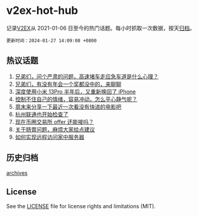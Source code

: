 # v2ex-hot-hub

 记录[V2EX](https://www.v2ex.com/)从 2021-01-06 日至今的热门话题。每小时抓取一次数据，按天[归档](archives)。

`更新时间：2024-01-27 14:09:08 +0800`

## 热议话题

1. [兄弟们，问个严肃的问题，高速堵车走应急车道是什么心理？](https://www.v2ex.com/t/1011805)
1. [兄弟们，有没有年会一个奖都没中的，来聊聊](https://www.v2ex.com/t/1011843)
1. [深度使用小米 13Pro 半年后，又重新换回了 iPhone](https://www.v2ex.com/t/1011829)
1. [控制不住自己的情绪，容易冲动，怎么平心静气呢？](https://www.v2ex.com/t/1011842)
1. [周末来分享一下最近一次看没有快进的电影吧](https://www.v2ex.com/t/1011960)
1. [杭州联通也开始检查了](https://www.v2ex.com/t/1011801)
1. [现在币圈交易所 offer 还能接吗？](https://www.v2ex.com/t/1011867)
1. [关于肠胃问题，麻烦大家给点建议](https://www.v2ex.com/t/1011822)
1. [如何实现远程访问家中服务器](https://www.v2ex.com/t/1011806)

## 历史归档

[archives](archives)

## License

See the [LICENSE](LICENSE) file for license rights and limitations (MIT).
